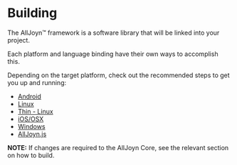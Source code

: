 # Building

The AllJoyn&trade; framework is a software library that will be linked into your project.

Each platform and language binding have their own ways to accomplish this.

Depending on the target platform, check out the recommended steps to get you up and running:
* [Android][android]
* [Linux][linux]
* [Thin - Linux][thin-linux]
* [iOS/OSX][ios-osx]
* [Windows][windows]
* [AllJoyn.js][alljoyn-js]

**NOTE:** If changes are required to the AllJoyn Core, see the relevant section on how to build.

[android]: /develop/building/android
[linux]: /develop/building/linux
[thin-linux]: /develop/building/thin-linux
[ios-osx]: /develop/building/ios-osx
[windows]: /develop/building/windows
[alljoyn-js]: /develop/building/alljoyn-js
